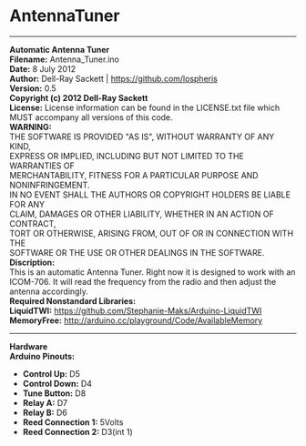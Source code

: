 AntennaTuner
============
--------------------------------------------------------------------------------
__Automatic Antenna Tuner__  
__Filename:__ Antenna\_Tuner.ino  
__Date:__ 8 July 2012  
__Author:__ Dell-Ray Sackett | https://github.com/lospheris  
__Version:__ 0.5  
__Copyright (c) 2012 Dell-Ray Sackett__  
__License:__ License information can be found in the LICENSE.txt file which
  MUST accompany all versions of this code.  
__WARNING:__  
 THE SOFTWARE IS PROVIDED "AS IS", WITHOUT WARRANTY OF ANY KIND,  
 EXPRESS OR IMPLIED, INCLUDING BUT NOT LIMITED TO THE WARRANTIES OF  
 MERCHANTABILITY, FITNESS FOR A PARTICULAR PURPOSE AND NONINFRINGEMENT.  
 IN NO EVENT SHALL THE AUTHORS OR COPYRIGHT HOLDERS BE LIABLE FOR ANY  
 CLAIM, DAMAGES OR OTHER LIABILITY, WHETHER IN AN ACTION OF CONTRACT,  
 TORT OR OTHERWISE, ARISING FROM, OUT OF OR IN CONNECTION WITH THE  
 SOFTWARE OR THE USE OR OTHER DEALINGS IN THE SOFTWARE.  
__Discription:__  
  This is an automatic Antenna Tuner. Right now it is designed to work 
  with an ICOM-706. It will read the frequency from the radio and then
  adjust the antenna accordingly.  
__Required Nonstandard Libraries:__  
__LiquidTWI:__ https://github.com/Stephanie-Maks/Arduino-LiquidTWI  
__MemoryFree:__ http://arduino.cc/playground/Code/AvailableMemory  

--------------------------------------------------------------------------------
__Hardware__  
__Arduino Pinouts:__  
+ __Control Up:__ D5  
+ __Control Down:__ D4  
+ __Tune Button:__ D8  
+ __Relay A:__ D7  
+ __Relay B:__ D6  
+ __Reed Connection 1:__ 5Volts  
+ __Reed Connection 2:__ D3(int 1)  


